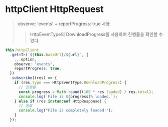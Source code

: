 # httpClient HttpRequest

> observe: 'events' + reportProgress: true 사용
>
> > HttpEventType의 DownloadProgress를 사용하여 진행률을 확인할 수 있다.

```ts
this.httpClient
  .get<T>(`${this.baseUrl}/${url}`, {
    ...option,
    observe: "events",
    reportProgress: true,
  })
  .subscribe((res) => {
    if (res.type === HttpEventType.DownloadProgress) {
      // 진행률
      const progress = Math.round((100 * res.loaded) / res.total);
      console.log(`File is ${progress}% loaded.`);
    } else if (res instanceof HttpResponse) {
      // 완료
      console.log("File is completely loaded!");
    }
  });
```
